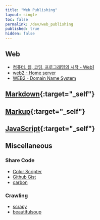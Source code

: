 ```yaml
---
title: "Web Publishing"
layout: single
toc: false
permalink: /dev/web_publishing
published: true
hidden: false
---
```


<head>
  <base target="_blank">
</head>

## Web

- [컴퓨터, 웹, 코딩, 프로그래밍의 시작 - Web1](https://www.inflearn.com/course/%EC%BB%B4%ED%93%A8%ED%84%B0-%EC%9B%B9-%EC%BD%94%EB%94%A9-%ED%94%84%EB%A1%9C%EA%B7%B8%EB%9E%98%EB%B0%8D-%EC%8B%9C%EC%9E%91-web-1)
- [web2 - Home server](https://www.inflearn.com/course/web2-home-server)
- [WEB2 - Domain Name System](https://www.inflearn.com/course/web2-domain)

## [Markdown](/dev/web_publishing/markdown){:target="_self"}

## [Markup](/dev/web_publishing/markup){:target="_self"}

## [JavaScript](/dev/web_publishing/javascript){:target="_self"}

## Miscellaneous

### Share Code

- [Color Scripter](https://colorscripter.com/)
- [Github Gist](https://gist.github.com/)
- [carbon](https://carbon.now.sh/)

### Crawling

- [scrapy](https://docs.scrapy.org/en/latest/)
- [beautifulsoup](https://www.crummy.com/software/BeautifulSoup/bs4/doc/)
